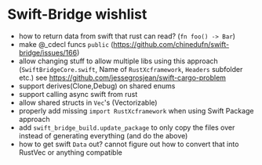 # Swift-Bridge wishlist

* how to return data from swift that rust can read? (`fn foo() -> Bar`)
* make @_cdecl funcs `public` (https://github.com/chinedufn/swift-bridge/issues/166)
* allow changing stuff to allow multiple libs using this approach (`SwiftBridgeCore.swift`, Name of `RustXcframework`, `Headers` subfolder etc.) see https://github.com/jessegrosjean/swift-cargo-problem
* support derives(Clone,Debug) on shared enums
* support calling async swift from rust
* allow shared structs in `Vec`'s (Vectorizable)
* properly add missing `import RustXcframework` when using Swift Package approach
* add `swift_bridge_build.update_package` to only copy the files over instead of generating everything (and do the above)
* how to get swift `Data` out? cannot figure out how to convert that into RustVec<UInt8> or anything compatible